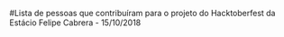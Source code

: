 #Lista de pessoas que contribuíram para o projeto do Hacktoberfest da Estácio
Felipe Cabrera - 15/10/2018
